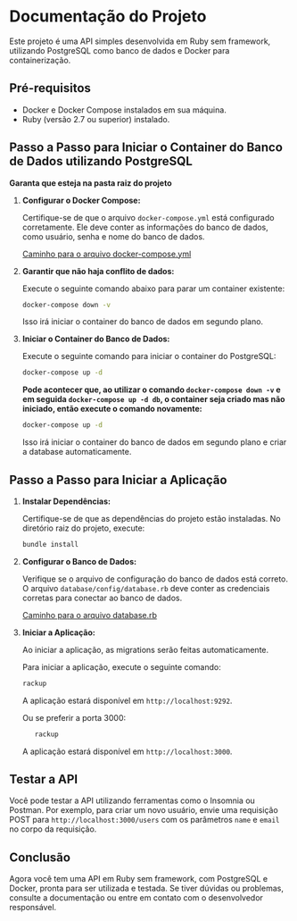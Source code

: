 # Documentação do Projeto

Este projeto é uma API simples desenvolvida em Ruby sem framework, utilizando PostgreSQL como banco de dados e Docker
para containerização.

## Pré-requisitos

- Docker e Docker Compose instalados em sua máquina.
- Ruby (versão 2.7 ou superior) instalado.

## Passo a Passo para Iniciar o Container do Banco de Dados utilizando PostgreSQL

**Garanta que esteja na pasta raiz do projeto**

1. **Configurar o Docker Compose:**

   Certifique-se de que o arquivo `docker-compose.yml` está configurado corretamente. Ele deve conter as informações do
   banco de dados, como usuário, senha e nome do banco de dados.

   [Caminho para o arquivo docker-compose.yml](docker-compose.yml)


2. **Garantir que não haja conflito de dados:**

   Execute o seguinte comando abaixo para parar um container existente:

   ```bash
   docker-compose down -v
   ```

   Isso irá iniciar o container do banco de dados em segundo plano.

3. **Iniciar o Container do Banco de Dados:**

   Execute o seguinte comando para iniciar o container do PostgreSQL:

   ```bash
   docker-compose up -d
   ```
   **Pode acontecer que, ao utilizar o comando `docker-compose down -v` e em seguida `docker-compose up -d db`, o
   container seja criado mas não iniciado, então execute o comando novamente:**

   ```bash
   docker-compose up -d
   ```

   Isso irá iniciar o container do banco de dados em segundo plano e criar a database automaticamente.

## Passo a Passo para Iniciar a Aplicação

1. **Instalar Dependências:**

   Certifique-se de que as dependências do projeto estão instaladas. No diretório raiz do projeto, execute:

   ```bash
   bundle install
   ```

2. **Configurar o Banco de Dados:**

   Verifique se o arquivo de configuração do banco de dados está correto. O arquivo `database/config/database.rb` deve
   conter as credenciais corretas para conectar ao banco de dados.

   [Caminho para o arquivo database.rb](database/config/database.rb)


3. **Iniciar a Aplicação:**

   Ao iniciar a aplicação, as migrations serão feitas automaticamente.

   Para iniciar a aplicação, execute o seguinte comando:

   ```bash
   rackup
   ```

   A aplicação estará disponível em `http://localhost:9292`.

   Ou se preferir a porta 3000:

   ```bash
      rackup
   ```
   
   A aplicação estará disponível em `http://localhost:3000`.

## Testar a API

Você pode testar a API utilizando ferramentas como o Insomnia ou Postman. Por exemplo, para criar um novo usuário, envie
uma requisição POST para `http://localhost:3000/users` com os parâmetros `name` e `email` no corpo da requisição.

## Conclusão

Agora você tem uma API em Ruby sem framework, com PostgreSQL e Docker, pronta para ser utilizada e testada. Se tiver
dúvidas ou problemas, consulte a documentação ou entre em contato com o desenvolvedor responsável.
